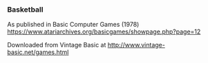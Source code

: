 ### Basketball

As published in Basic Computer Games (1978)
https://www.atariarchives.org/basicgames/showpage.php?page=12

Downloaded from Vintage Basic at
http://www.vintage-basic.net/games.html
